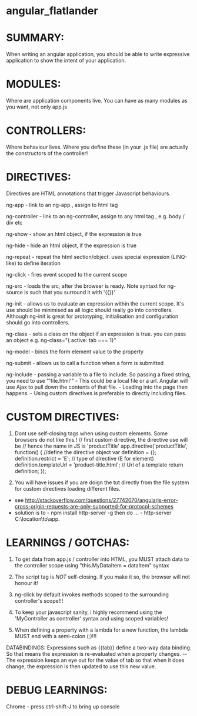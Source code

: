 # angular_flatlander

SUMMARY:
==========================
When writing an angular application, you should be able to write expressive application to show the intent of your application.

MODULES:
==========================
Where are application components live. You can have as many modules as you want, not only app.js

CONTROLLERS:
==========================
Where behaviour lives. Where you define these (in your .js file) are actually the constructors of the controller!

DIRECTIVES:
==========================
Directives are HTML annotations that trigger Javascript behaviours.

ng-app - link to an ng-app , assign to html tag

ng-controller - link to an ng-controller, assign to any html tag , e.g. body / div etc

ng-show - show an html object, if the expression is true

ng-hide - hide an html object, if the expression is true

ng-repeat - repeat the html section/object. uses special expression (LINQ-like) to define iteration

ng-click - fires event scoped to the current scope

ng-src - loads the src, after the browser is ready. Note syntaxt for ng-source is such that you surround it with '{{}}'

ng-init - allows us to evaluate an expression within the current scope. 
    It's use should be minimised as all logic should really go into controllers.
    Although ng-init is great for prototyping, initialisation and configuration should go into controllers.

ng-class - sets a class on the object if an expression is true. you can pass an object e.g. ng-class="{ active: tab === 1}"

ng-model - binds the form element value to the property

ng-submit - allows us to call a function when a form is submitted

ng-include - passing a variable to a file to include. So passing a fixed string, you need to use "'file.html'"
                - This could be a local file or a url. Angular will use Ajax to pull down the contents of that file.
                - Loading into the page then happens.
                - Using custom directives is preferable to directly including files.

CUSTOM DIRECTIVES:
==========================
1. Dont use self-closing tags when using custom elements. Some browsers do not like this.!
    // first custom directive, the directive use will be <product-title>
    // hence the name in JS is 'productTitle' 
    app.directive('productTitle', function()
    {
        //define the directive object
        var definition = {};
        definition.restrict = 'E';                         // type of directive (E for element)
        definition.templateUrl = 'product-title.html';     // Url of a template
        return definition;
    });

2. You will have issues if you are doign the tut directly from the file system for custom directives loading different files.
 - see http://stackoverflow.com/questions/27742070/angularjs-error-cross-origin-requests-are-only-supported-for-protocol-schemes
 - solution is to 
        - npm install http-server -g
        then do ...
        - http-server C:\location\to\app.


LEARNINGS / GOTCHAS:
==========================
1. To get data from app.js / controller into HTML, you MUST attach data to the controller scope using "this.MyDataItem = dataItem" syntax

2. The script tag is *NOT* self-closing. If you make it so, the browser will not honour it!

3. ng-click by default invokes methods scoped to the surrounding controller's scope!!!

4. To keep your javascript sanity, i highly recommend using the 'MyController as controller' syntax and using scoped variables!

5. When defining a property with a lambda for a new function, the lambda MUST end with a semi-colon (;)!!! 

DATABINDINGS:
Expressions such as {{tab}} define a two-way data binding. So that means the expression is re-evaluated when a property changes.
-- The expression keeps an eye out for the value of tab so that when it does change, the expression is then updated to use this new value.


DEBUG LEARNINGS:
==========================
Chrome - press ctrl-shift-J to bring up console